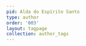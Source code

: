 ```yaml
---
pid: Alda do Espírito Santo
type: author
order: '003'
layout: tagpage
collection: author_tags
---
```

